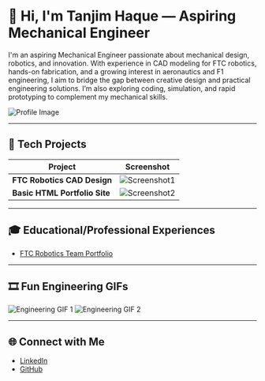 # 👋 Hi, I'm Tanjim Haque — Aspiring Mechanical Engineer

I'm an aspiring Mechanical Engineer passionate about mechanical design, robotics, and innovation. With experience in CAD modeling for FTC robotics, hands-on fabrication, and a growing interest in aeronautics and F1 engineering, I aim to bridge the gap between creative design and practical engineering solutions. I’m also exploring coding, simulation, and rapid prototyping to complement my mechanical skills.

![Profile Image](https://sdmntprukwest.oaiusercontent.com/files/00000000-c0a4-6243-a8a5-23745b90e711/raw?se=2025-07-17T18%3A33%3A10Z&sp=r&sv=2024-08-04&sr=b&scid=c6573d6a-ee63-578a-b3ba-6c936c80cf8a&skoid=f28c0102-4d9d-4950-baf0-4a8e5f6cf9d4&sktid=a48cca56-e6da-484e-a814-9c849652bcb3&skt=2025-07-17T04%3A21%3A02Z&ske=2025-07-18T04%3A21%3A02Z&sks=b&skv=2024-08-04&sig=oArQpwu92ZWuNBvl6BdqIrSSI2DFvvubKhYptvq9Kjw%3D)

---

## 🔧 Tech Projects

| Project | Screenshot |
|---------|------------|
| **FTC Robotics CAD Design** | ![Screenshot1](https://preview.redd.it/oxfidiv31kw31.png?width=640&crop=smart&auto=webp&s=26c97b6ca8bec180ed4cb51f2d9c64235301785e) |
| **Basic HTML Portfolio Site** | ![Screenshot2](https://henryegloff.com/media/How-to-Code-a-Basic-Webpage-Using-HTML-Tutorial-2.jpg) |

---

## 🎓 Educational/Professional Experiences
- [FTC Robotics Team Portfolio](https://www.instagram.com/cardinalroboticsteam/)

---

## 🎞 Fun Engineering GIFs
![Engineering GIF 1](https://tenor.com/bDdjv.gif)
![Engineering GIF 2](https://tenor.com/9Wsp.gif)

---

## 🌐 Connect with Me
- [LinkedIn](https://www.linkedin.com/in/tanjim-ul-haque-231132293/)
- [GitHub](https://github.com/TanjimHaque/)
